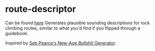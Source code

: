 # route-descriptor
Can be found [here](https://dom-o.github.io/route-descriptor/)
Generates plausible sounding descriptions for rock climbing routes, similar to what you'd find if you flipped through a guidebook.

Inspired by [Seb Pearce's New-Age Bullshit Generator](http://sebpearce.com/bullshit/).
